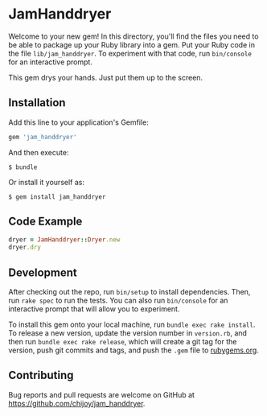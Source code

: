 # JamHanddryer

Welcome to your new gem! In this directory, you'll find the files you need to be able to package up your Ruby library into a gem. Put your Ruby code in the file `lib/jam_handdryer`. To experiment with that code, run `bin/console` for an interactive prompt.

This gem drys your hands. Just put them up to the screen.

## Installation

Add this line to your application's Gemfile:

```ruby
gem 'jam_handdryer'
```

And then execute:

    $ bundle

Or install it yourself as:

    $ gem install jam_handdryer

## Code Example

```ruby
dryer = JamHanddryer::Dryer.new
dryer.dry
```

## Development

After checking out the repo, run `bin/setup` to install dependencies. Then, run `rake spec` to run the tests. You can also run `bin/console` for an interactive prompt that will allow you to experiment.

To install this gem onto your local machine, run `bundle exec rake install`. To release a new version, update the version number in `version.rb`, and then run `bundle exec rake release`, which will create a git tag for the version, push git commits and tags, and push the `.gem` file to [rubygems.org](https://rubygems.org).

## Contributing

Bug reports and pull requests are welcome on GitHub at https://github.com/chijoy/jam_handdryer.

